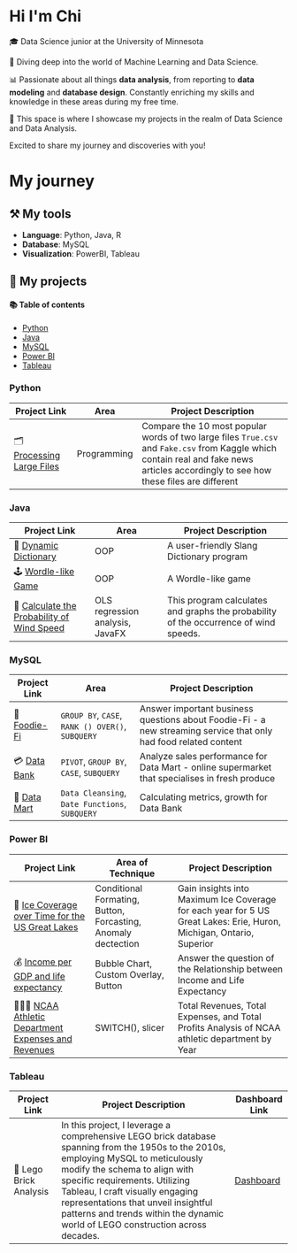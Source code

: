# Hi I'm Chi
🎓 Data Science junior at the University of Minnesota

🤖 Diving deep into the world of Machine Learning and Data Science.

📊 Passionate about all things **data analysis**, from reporting to **data modeling** and **database design**. Constantly enriching my skills and knowledge in these areas during my free time.

🚀 This space is where I showcase my projects in the realm of Data Science and Data Analysis. 

Excited to share my journey and discoveries with you!

# My journey
## ⚒️ My tools
* **Language**: Python, Java, R
* **Database**: MySQL
* **Visualization**: PowerBI, Tableau
## 🔎 My projects
#### 📚 Table of contents
* [Python](#python)
* [Java](#java)
* [MySQL](#mysql)
* [Power BI](#power-bi)
* [Tableau](#tableau)
       

### Python
Project Link | Area | Project Description
-------------|------|--------------------
🗂 [Processing Large Files](https://github.com/chile2706/processing-large-files)  | Programming     |  Compare the 10 most popular words of two large files `True.csv` and `Fake.csv` from Kaggle which contain real and fake news articles accordingly to see how these files are different
               

### Java
Project Link | Area | Project Description
-------------|------|--------------------
📓 [Dynamic Dictionary](https://github.com/chile2706/dynamic-dictionary)  |  OOP    | A user-friendly Slang Dictionary program               
🕹 [Wordle-like Game](https://github.com/chile2706/word-processing-game)  |   OOP   | A Wordle-like game  
🧮 [Calculate the Probability of Wind Speed](https://github.com/chile2706/calculate-the-probability-of-wind-speeds)  |OLS regression analysis, JavaFX |   This program calculates and graphs the probability of the occurrence of wind speeds.

### MySQL
Project Link | Area | Project Description
-------------|------|--------------------
🍭 [Foodie-Fi](https://github.com/chile2706/8-week-sql/tree/main/case%20study%20%233%20-%20Foodie-Fi)  | `GROUP BY`, `CASE`, `RANK () OVER()`, `SUBQUERY`     | Answer important business questions about Foodie-Fi - a new streaming service that only had food related content              
💳 [Data Bank](https://github.com/chile2706/8-week-sql/tree/743caf3231a0b6cdcd705aa93bfa79f2866c1a02/case%20study%20%234%20-%20Data%20Bank)  |  `PIVOT`, `GROUP BY`, `CASE`, `SUBQUERY`    |  Analyze sales performance for Data Mart - online supermarket that specialises in fresh produce
🛒 [Data Mart](https://github.com/chile2706/8-week-sql/tree/49ea13dfeb5fad68f3a766b7bc8a62cb540993c7/case%20study%20%235%20-%20Data%20Mart)  |  `Data Cleansing`, `Date Functions`, `SUBQUERY`    |  Calculating metrics, growth for Data Bank

### Power BI
Project Link    | Area of Technique | Project Description
-------------|------|--------------------
🧊 [Ice Coverage over Time for the US Great Lakes](https://github.com/chile2706/PowerBI/tree/71bf338214677fbf0cdfb950245db619df0f203f/Ice%20Coverage%20over%20time%20for%20the%20US%20Great%20Lakes)  | Conditional Formating, Button, Forcasting, Anomaly dectection     |      Gain insights into Maximum Ice Coverage for each year for 5 US Great Lakes: Erie, Huron, Michigan, Ontario, Superior          
💰 [Income per GDP and life expectancy](https://github.com/chile2706/PowerBI/tree/71bf338214677fbf0cdfb950245db619df0f203f/Income%20per%20GDP%20and%20life%20expectancy)  | Bubble Chart, Custom Overlay, Button     |  Answer the question of the Relationship between Income and Life Expectancy
🏋🏻‍♀️ [NCAA Athletic Department Expenses and Revenues](https://github.com/chile2706/PowerBI/tree/71bf338214677fbf0cdfb950245db619df0f203f/NCAA%20Athletic%20Department%20Expenses%20and%20Revenues)  |  SWITCH(), slicer    | Total Revenues, Total Expenses, and Total Profits Analysis of NCAA athletic department by Year 

### Tableau
Project Link | Project Description | Dashboard Link
-------------|---------------------|---------------
🧱 Lego Brick Analysis | In this project, I leverage a comprehensive LEGO brick database spanning from the 1950s to the 2010s, employing MySQL to meticulously modify the schema to align with specific requirements. Utilizing Tableau, I craft visually engaging representations that unveil insightful patterns and trends within the dynamic world of LEGO construction across decades. | [Dashboard](https://public.tableau.com/app/profile/chi.le3577/viz/LegoBricksAnalysis/1_Overview)


